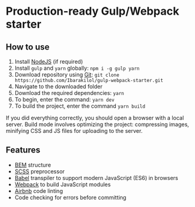 # Production-ready Gulp/Webpack starter
## How to use
1. Install [NodeJS](https://nodejs.org/en) (if required)
2. Install ```gulp``` and ```yarn``` globally: ```npm i -g gulp yarn```
3. Download repository using [Git](https://git-scm.com/downloads): ```git clone https://github.com/Ibarakilol/gulp-webpack-starter.git```
4. Navigate to the downloaded folder
5. Download the required dependencies: ```yarn```
6. To begin, enter the command: ```yarn dev```
7. To build the project, enter the command ```yarn build```

If you did everything correctly, you should open a browser with a local server. Build mode involves optimizing the project: compressing images, minifying CSS and JS files for uploading to the server.

## Features
* [BEM](https://en.bem.info) structure
* [SCSS](https://sass-lang.com) preprocessor
* [Babel](https://babeljs.io) transpiler to support modern JavaScript (ES6) in browsers
* [Webpack](https://webpack.js.org) to build JavaScript modules
* [Airbnb](https://github.com/airbnb/javascript/tree/master/packages/eslint-config-airbnb-base) code linting
* Code checking for errors before committing
